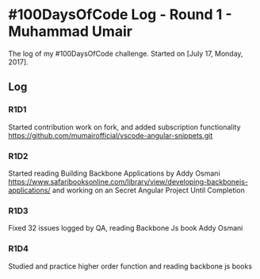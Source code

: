 # #100DaysOfCode Log - Round 1 - Muhammad Umair

The log of my #100DaysOfCode challenge. Started on [July 17, Monday, 2017].

## Log

### R1D1 
Started contribution work on fork, and added subscription functionality https://github.com/mumairofficial/vscode-angular-snippets.git

### R1D2 
Started reading Building Backbone Applications by Addy Osmani https://www.safaribooksonline.com/library/view/developing-backbonejs-applications/
and working on an Secret Angular Project Until Completion

### R1D3
Fixed 32 issues logged by QA, reading Backbone Js book Addy Osmani

### R1D4
Studied and practice higher order function and reading backbone js books
